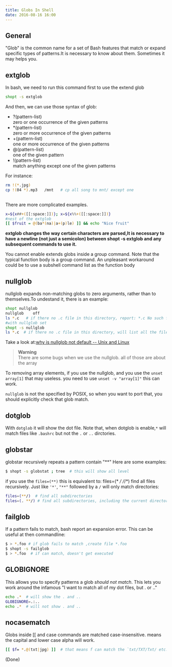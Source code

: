```yaml
---
title: Globs In Shell
date: 2016-08-16 16:00
---
```


## General

"Glob" is the common name for a set of Bash features that match or expand specific types of patterns.It is necessary to know about them. Sometimes it may helps you.


## extglob

In bash, we need to run this command first to use the extend glob

```bash
shopt -s extglob
```

And then, we can use those syntax of glob:

+ ?(pattern-list)  
  zero or one occurrence of the given patterns   
+ *(pattern-list)   
  zero or more occurrence of the given patterns   
+ +(pattern-list)   
  one or more occurrence of the given patterns    
+ @(pattern-list)   
  one of the given pattern   
+ !(pattern-list)  
  match anything except one of the given patterns   

For instance:

```bash
rm !(*.jpg) 
cp !(04 *).mp3   /mnt   # cp all song to mnt/ except one 
	 
```

There are more complicated examples.

```bash
x=${x##+([[:space:]])}; x=${x%%+([[:space:]])}
#nest of the extglob
[[ $fruit = @(ba*(na)|a+(p)le) ]] && echo "Nice fruit"
```

**extglob changes the way certain characters are parsed,It is necessary to have
a newline (not just a semicolon) between shopt -s extglob and any subsequent
commands to use it.**

You cannot enable extends globs inside a group command.  Note that the typical
function body is a group command. An unpleasant workaround could be to use
a subshell command list as the function body

## nullglob

nullglob expands non-matching globs to zero arguments, rather than to themselves.To undestand it, there is an example:

```bash
shopt nullglob
nullglob    off
ls *.c   # if there no .c file in this directory, report: *.c No such file or directory
#with nullglob set
shopt -s nullglob
ls *.c  # if there no .c file in this directory, will list all the files in this diretory
```

Take a look at:[why is nullglob not default -- Unix and Linux](http://unix.stackexchange.com/questions/204803/why-is-nullglob-not-default)


>**Warning**  
>There are some bugs when we use the nullglob. all of those are about the array

To removing array elements, if you use the nullglob, and you use the `unset array[1]` that may useless. you
need to use `unset -v "array[1]"` this can work.

`nullglob` is not the specified by POSIX, so when you want to port that, you
should explicitly check that glob match.


## dotglob

With `dotglob` it will show the dot file. Note that, when dotglob is enable,`*`
will match files like `.bashrc` but not the `.` or `..` dirctories. 


## globstar

globstar recursively repeats a pattern contain "**"
Here are some examples:

```bash
$ shopt -s globstat ; tree  # this will show all level
```

if you use the `files=(**)`  this is equivalent to: files=(* */* */*/*) find all files recursively.
Just like `'*'`, `"**"` followed by a `/` will only match directories:

```bash
files=(**/)  # find all subdirectories
files=(. **/) # find all subdirectories, including the current directory
```

## failglob

If a pattern fails to match, bash report an expansion error. This can be useful at then commandline:

```bash
$ > *.foo # if glob fails to match ,create file *.foo
$ shopt -s failglob
$ > *.foo  # if can match, doesn't get executed

```

## GLOBIGNORE

This allows you to specify patterns a glob _should not match_. This lets you work around the infamous "I want to match all of my dot files, but . or .."

```bash
echo .*  # will show the . and ..
GLOBIGNORE=.:..
echo .*  # will not show . and ..
```

## nocasematch

Globs inside [[ and case commands are matched case-insensitive. means the capital and lower case alpha will work.

```bash
[[ $f= *.@(txt|jpg) ]]  # that means f can match the `txt/TXT/Txt/ etc.` so do the jpg. 
```


(Done)

